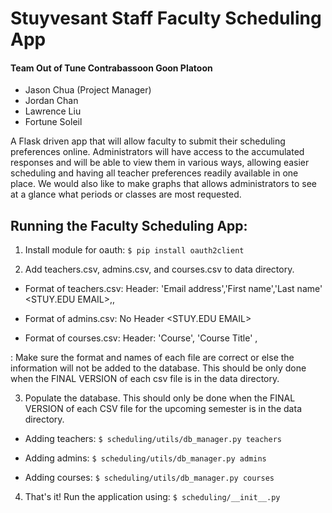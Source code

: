 # Stuyvesant Staff Faculty Scheduling App

#### Team  Out of Tune Contrabassoon Goon Platoon
- Jason Chua (Project Manager)
- Jordan Chan
- Lawrence Liu
- Fortune Soleil

A Flask driven app that will allow faculty to submit their scheduling preferences online. Administrators will have access to the accumulated responses and will be able to view them in various ways, allowing easier scheduling and having all teacher preferences readily available in one place. We would also like to make graphs that allows administrators to see at a glance what periods or classes are most requested.

## Running the Faculty Scheduling App:
1) Install module for oauth: `$ pip install oauth2client`

2) Add teachers.csv, admins.csv, and courses.csv to data directory.

- Format of teachers.csv:
  Header: 'Email address','First name','Last name'
  <STUY.EDU EMAIL>,<FIRST NAME>,<LAST NAME>

- Format of admins.csv:
  No Header
  <STUY.EDU EMAIL>

- Format of courses.csv:
  Header: 'Course', 'Course Title'
  <COURSE CODE>, <COURSE NAME>

: Make sure the format and names of each file are correct or else the information will not be added to the database. This should be only  done when the FINAL VERSION of each csv file is in the data directory.

3) Populate the database. This should only be done when the FINAL VERSION of each CSV file for the upcoming semester is in the data directory.

- Adding teachers: `$ scheduling/utils/db_manager.py teachers`

- Adding admins: `$ scheduling/utils/db_manager.py admins`

- Adding courses: `$ scheduling/utils/db_manager.py courses`

4) That's it! Run the application using: `$ scheduling/__init__.py`
